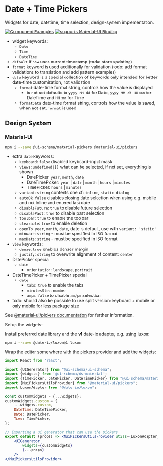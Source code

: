 # Date + Time Pickers

Widgets for date, datetime, time selection, design-system implementation.

[![Component Examples](https://img.shields.io/badge/Examples-green?labelColor=1d3d39&color=1a6754&logoColor=ffffff&style=flat-square&logo=plex)](#demo-ui-generator) [![supports Material-UI Binding](https://img.shields.io/badge/Material-green?labelColor=1a237e&color=0d47a1&logoColor=ffffff&style=flat-square&logo=material-ui)](#material-ui)

- widget keywords:
    - `Date`
    - `Time`
    - `DateTime`
- `default` if `now` uses current timestamp (todo: store updating)
- `format` keyword is used additionally for validation (todo: add format validations to translation and add pattern examples)
- `date` keyword is a special collection of keywords only intended for better date-time customization, not validation
    - `format` date-time format string, controls how the value is displayed
        - is not set defaults to `yyyy-MM-dd` for Date, `yyyy-MM-dd HH:mm` for DateTime and `HH:mm` for Time
    - `formatData` date-time format string, controls how the value is saved, when not set, `format` is used

## Design System

### Material-UI

```bash
npm i --save @ui-schema/material-pickers @material-ui/pickers
```

- extra `date` keywords:
    - `keyboard`: `false` disabled keyboard-input mask
    - `views`: `undefined|[]` what can be selected, if not set, everything is shown
        - DatePicker: `year`, `month`, `date`
        - DateTimePicker: `year` | `date` | `month` | `hours` | `minutes`
        - TimePicker: `hours` | `minutes`
    - `variant`: `string` contents one of: `inline`, `static`, `dialog`
    - `autoOk`: `false` disables closing date selection when using e.g. mobile and not inline and entered last date
    - `disableFuture`: `true` to disable future selection
    - `disablePast`: `true` to disable past selection
    - `toolbar`: `true` to enable the toolbar
    - `clearable`: `true` to enable deletion
    - `openTo`: `year`, `month`, `date`, date is default, use with `variant: 'static'`
    - `minDate`: `string` - must be specified in ISO format
    - `maxDate`: `string` - must be specified in ISO format
- `view` keywords:
    - `dense`: `true` enables denser margin
    - `justify`: `string` to overwrite alignment of content: `center`
- DatePicker special
    - `date`
        - `orientation`: `landscape`, `portrait`
- DateTimePicker + TimePicker special
    - `date`
        - `tabs`: `true` to enable the tabs
        - `minutesStep`: `number`
        - `ampm`: `false` to disable `am/pm` selection
- todo: should also be possible to use split version: keyboard + mobile or only mobile for less package size

See [@material-ui/pickers documentation](https://material-ui-pickers.dev) for further information.

Setup the widgets:

Install preferred date library and the **v1** date-io adapter, e.g. using luxon:

```bash
npm i --save @date-io/luxon@1 luxon
```

Wrap the editor some where with the pickers provider and add the widgets:

```jsx harmony
import React from 'react';

import {UIGenerator} from "@ui-schema/ui-schema";
import {widgets} from "@ui-schema/ds-material";
import {TimePicker, DatePicker, DateTimePicker} from "@ui-schema/material-pickers";
import {MuiPickersUtilsProvider} from "@material-ui/pickers";
import LuxonAdapter from "@date-io/luxon";

const customWidgets = {...widgets};
customWidgets.custom = {
    ...widgets.custom,
    DateTime: DateTimePicker,
    Date: DatePicker,
    Time: TimePicker,
};

// Exporting a ui generator that can use the pickers
export default (props) => <MuiPickersUtilsProvider utils={LuxonAdapter}>
    <UIGenerator
        widgets={customWidgets}
        {...props}
    />
</MuiPickersUtilsProvider>
```
